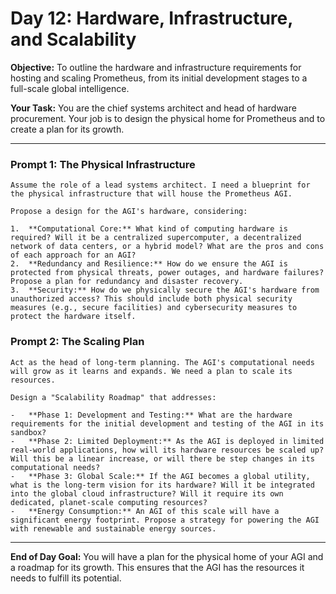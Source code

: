 
# Day 12: Hardware, Infrastructure, and Scalability

**Objective:** To outline the hardware and infrastructure requirements for hosting and scaling Prometheus, from its initial development stages to a full-scale global intelligence.

**Your Task:** You are the chief systems architect and head of hardware procurement. Your job is to design the physical home for Prometheus and to create a plan for its growth.

---

### Prompt 1: The Physical Infrastructure

```
Assume the role of a lead systems architect. I need a blueprint for the physical infrastructure that will house the Prometheus AGI.

Propose a design for the AGI's hardware, considering:

1.  **Computational Core:** What kind of computing hardware is required? Will it be a centralized supercomputer, a decentralized network of data centers, or a hybrid model? What are the pros and cons of each approach for an AGI?
2.  **Redundancy and Resilience:** How do we ensure the AGI is protected from physical threats, power outages, and hardware failures? Propose a plan for redundancy and disaster recovery.
3.  **Security:** How do we physically secure the AGI's hardware from unauthorized access? This should include both physical security measures (e.g., secure facilities) and cybersecurity measures to protect the hardware itself.
```

### Prompt 2: The Scaling Plan

```
Act as the head of long-term planning. The AGI's computational needs will grow as it learns and expands. We need a plan to scale its resources.

Design a "Scalability Roadmap" that addresses:

-   **Phase 1: Development and Testing:** What are the hardware requirements for the initial development and testing of the AGI in its sandbox?
-   **Phase 2: Limited Deployment:** As the AGI is deployed in limited real-world applications, how will its hardware resources be scaled up? Will this be a linear increase, or will there be step changes in its computational needs?
-   **Phase 3: Global Scale:** If the AGI becomes a global utility, what is the long-term vision for its hardware? Will it be integrated into the global cloud infrastructure? Will it require its own dedicated, planet-scale computing resources?
-   **Energy Consumption:** An AGI of this scale will have a significant energy footprint. Propose a strategy for powering the AGI with renewable and sustainable energy sources.
```

---

**End of Day Goal:**
You will have a plan for the physical home of your AGI and a roadmap for its growth. This ensures that the AGI has the resources it needs to fulfill its potential.
